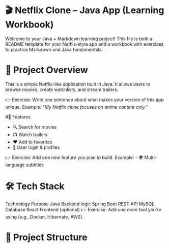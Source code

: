 # 🎬 Netflix Clone – Java App (Learning Workbook)
Welcome to your Java + Markdown learning project!
This file is both a README template for your Netflix-style app and a workbook with exercises to practice Markdown and Java fundamentals.


# 📖 Project Overview
This is a simple Netflix-like application built in Java. It allows users to browse movies, create watchlists, and stream trailers.

👉 Exercise:
Write one sentence about what makes your version of this app unique.
Example: "_My Netflix clone focuses on anime content only._"


#🚀 Features
- 🔍 Search for movies
- 📺 Watch trailers
- ❤️ Add to favorites
- 👤 User login & profiles

👉 Exercise:
Add one new feature you plan to build.
Example: - 🌍 Multi-language subtitles

# 🛠️ Tech Stack
Technology	Purpose
Java	Backend logic
Spring Boot	REST API
MySQL	Database
React	Frontend (optional)
👉 Exercise:
Add one more tool you’re using (e.g., Docker, Hibernate, AWS).

# 📂 Project Structure
